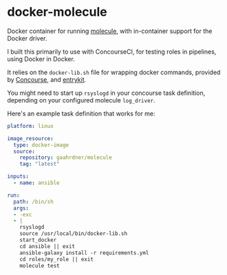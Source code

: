 # docker-molecule

Docker container for running [molecule](https://molecule.readthedocs.io/en/latest/), with in-container support for the Docker driver.

I built this primarily to use with ConcourseCI, for testing roles in pipelines, using Docker in Docker.

It relies on the `docker-lib.sh` file for wrapping docker commands, provided by [Concourse](https://github.com/concourse/docker-image-resource/blob/master/assets/common.sh), and [entrykit](https://github.com/progrium/entrykit).

You might need to start up `rsyslogd` in your concourse task definition, depending on your configured molecule `log_driver`.

Here's an example task definition that works for me:

```yaml
platform: linux

image_resource:
  type: docker-image
  source:
    repository: gaahrdner/molecule
    tag: "latest"

inputs:
  - name: ansible

run:
  path: /bin/sh
  args:
  - -exc
  - |
    rsyslogd
    source /usr/local/bin/docker-lib.sh
    start_docker
    cd ansible || exit
    ansible-galaxy install -r requirements.yml
    cd roles/my_role || exit
    molecule test
```
